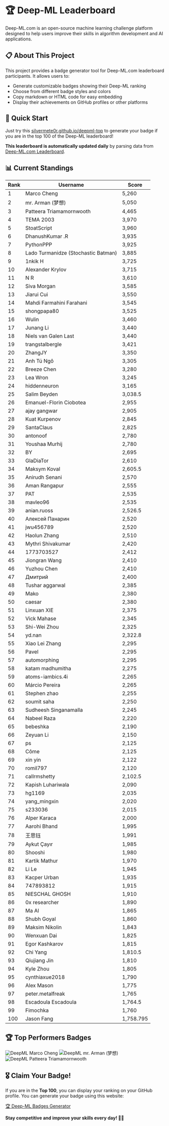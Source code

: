 # 🏆 Deep-ML Leaderboard

Deep-ML.com is an open-source machine learning challenge platform designed to help users improve their skills in algorithm development and AI applications.  

## 📋 About This Project

This project provides a badge generator tool for Deep-ML.com leaderboard participants. It allows users to:
- Generate customizable badges showing their Deep-ML ranking
- Choose from different badge styles and colors
- Copy markdown or HTML code for easy embedding
- Display their achievements on GitHub profiles or other platforms

## 🚀 Quick Start

Just try this [silvermete0r.github.io/deepml-top](https://silvermete0r.github.io/deepml-top) to generate your badge if you are in the top 100 of the Deep-ML leaderboard!

**This leaderboard is automatically updated daily** by parsing data from [Deep-ML.com Leaderboard](https://www.deep-ml.com/leaderboard).  

## 📊 Current Standings  

<!-- LEADERBOARD_START -->
| Rank | Username | Score |
|------|---------|-------|
| 1 | Marco Cheng | 5,260 |
| 2 | mr. Arman (梦想) | 5,050 |
| 3 | Patteera Triamamornwooth | 4,465 |
| 4 | ТЕМА 2003 | 3,970 |
| 5 | StoatScript | 3,960 |
| 6 | DhanushKumar .R | 3,935 |
| 7 | PythonPPP | 3,925 |
| 8 | Lado Turmanidze (Stochastic Batman) | 3,885 |
| 9 | 1nkik H | 3,725 |
| 10 | Alexander Krylov | 3,715 |
| 11 | N R | 3,610 |
| 12 | Siva Morgan | 3,585 |
| 13 | Jiarui Cui | 3,550 |
| 14 | Mahdi Farmahini Farahani | 3,545 |
| 15 | shongpapa80 | 3,525 |
| 16 | Wulin | 3,460 |
| 17 | Junang Li | 3,440 |
| 18 | Niels van Galen Last | 3,440 |
| 19 | trangstalbergle | 3,421 |
| 20 | ZhangJY | 3,350 |
| 21 | Anh Tú Ngô | 3,305 |
| 22 | Breeze Chen | 3,280 |
| 23 | Lea Wron | 3,245 |
| 24 | hiddenneuron | 3,165 |
| 25 | Salim Beyden | 3,038.5 |
| 26 | Emanuel-Florin Ciobotea | 2,955 |
| 27 | ajay gangwar | 2,905 |
| 28 | Kuat Kurpenov | 2,845 |
| 29 | SantaClaus | 2,825 |
| 30 | antonoof | 2,780 |
| 31 | Youshaa Murhij | 2,780 |
| 32 | BY | 2,695 |
| 33 | GlaDiaTor | 2,610 |
| 34 | Maksym Koval | 2,605.5 |
| 35 | Anirudh Senani | 2,570 |
| 36 | Aman Rangapur | 2,555 |
| 37 | PAT | 2,535 |
| 38 | mavleo96 | 2,535 |
| 39 | anian.ruoss | 2,526.5 |
| 40 | Алексей Панарин | 2,520 |
| 41 | jwu456789 | 2,520 |
| 42 | Haolun Zhang | 2,510 |
| 43 | Mythri Shivakumar | 2,420 |
| 44 | 1773703527 | 2,412 |
| 45 | Jiongran Wang | 2,410 |
| 46 | Yuzhou Chen | 2,410 |
| 47 | Дмитрий | 2,400 |
| 48 | Tushar aggarwal | 2,385 |
| 49 | Mako | 2,380 |
| 50 | caesar | 2,380 |
| 51 | Linxuan XIE | 2,375 |
| 52 | Vick Mahase | 2,345 |
| 53 | Shi-Wei Zhou | 2,325 |
| 54 | yd.nan | 2,322.8 |
| 55 | Xiao Lei Zhang | 2,295 |
| 56 | Pavel | 2,295 |
| 57 | automorphing | 2,295 |
| 58 | katam madhumitha | 2,275 |
| 59 | atoms-iambics.4i | 2,265 |
| 60 | Márcio Pereira | 2,265 |
| 61 | Stephen zhao | 2,255 |
| 62 | soumit saha | 2,250 |
| 63 | Sudheesh Singanamalla | 2,245 |
| 64 | Nabeel Raza | 2,220 |
| 65 | bebeshka | 2,190 |
| 66 | Zeyuan Li | 2,150 |
| 67 | ps | 2,125 |
| 68 | Côme | 2,125 |
| 69 | xin yin | 2,122 |
| 70 | romil797 | 2,120 |
| 71 | callrmshetty | 2,102.5 |
| 72 | Kapish Luhariwala | 2,090 |
| 73 | hg1169 | 2,035 |
| 74 | yang_mingxin | 2,020 |
| 75 | s233036 | 2,015 |
| 76 | Alper Karaca | 2,000 |
| 77 | Aarohi Bhand | 1,995 |
| 78 | 王思钰 | 1,991 |
| 79 | Aykut Çayır | 1,985 |
| 80 | Shooshi | 1,980 |
| 81 | Kartik Mathur | 1,970 |
| 82 | Li Le | 1,945 |
| 83 | Kacper Urban | 1,935 |
| 84 | 747893812 | 1,915 |
| 85 | NIESCHAL GHOSH | 1,910 |
| 86 | 0x researcher | 1,890 |
| 87 | Ma Al | 1,865 |
| 88 | Shubh Goyal | 1,860 |
| 89 | Maksim Nikolin | 1,843 |
| 90 | Wenxuan Dai | 1,825 |
| 91 | Egor Kashkarov | 1,815 |
| 92 | Chi Yang | 1,810.5 |
| 93 | Qiujiang Jin | 1,810 |
| 94 | Kyle Zhou | 1,805 |
| 95 | cynthiaxue2018 | 1,790 |
| 96 | Alex Mason | 1,775 |
| 97 | peter.metalfreak | 1,765 |
| 98 | Escadoula Escadoula | 1,764.5 |
| 99 | Fimochka | 1,760 |
| 100 | Jason Fang | 1,758.795 |
<!-- LEADERBOARD_END -->

## 🏆 Top Performers Badges

<!-- BADGES_START -->
![DeepML Marco Cheng](https://img.shields.io/badge/dynamic/json?url=https%3A%2F%2Fraw.githubusercontent.com%2Fsilvermete0r%2Fdeepml-top%2Fmain%2Fbadges.json&query=%24.4091c1a21900bd2c7d3f4e343acddda1.label&prefix=Rank%20&style=for-the-badge&label=%F0%9F%9A%80%20DeepML&color=blue&link=https%3A%2F%2Fwww.deep-ml.com%2Fleaderboard)
![DeepML mr. Arman (梦想)](https://img.shields.io/badge/dynamic/json?url=https%3A%2F%2Fraw.githubusercontent.com%2Fsilvermete0r%2Fdeepml-top%2Fmain%2Fbadges.json&query=%24.1247b1b5b9cd95e98d7ff7438207406f.label&prefix=Rank%20&style=for-the-badge&label=%F0%9F%9A%80%20DeepML&color=blue&link=https%3A%2F%2Fwww.deep-ml.com%2Fleaderboard)
![DeepML Patteera Triamamornwooth](https://img.shields.io/badge/dynamic/json?url=https%3A%2F%2Fraw.githubusercontent.com%2Fsilvermete0r%2Fdeepml-top%2Fmain%2Fbadges.json&query=%24.0eeb1bc570f4ebaca4c3c1d5794e9de9.label&prefix=Rank%20&style=for-the-badge&label=%F0%9F%9A%80%20DeepML&color=blue&link=https%3A%2F%2Fwww.deep-ml.com%2Fleaderboard)
<!-- BADGES_END -->

## 🎖 Claim Your Badge!  

If you are in the **Top 100**, you can display your ranking on your GitHub profile. You can generate your badge using this website:

[🏆 Deep-ML Badges Generator](https://silvermete0r.github.io/deepml-top/)

**Stay competitive and improve your skills every day! 🚀🔥**